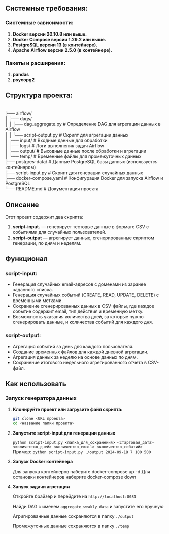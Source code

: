 ## Системные требования:

### Системные зависимости:

1. **Docker версии 20.10.8 или выше.**
2. **Docker Compose версии 1.29.2 или выше.**
3. **PostgreSQL версии 13 (в контейнере).**
4. **Apache Airflow версии 2.5.0 (в контейнере).**

### Пакеты и расширения:

1. **pandas**
2. **psycopg2**

## Структура проекта:

<br>├── airflow/
<br>│   ├── dags/
<br>│   │   ├── dag_aggregate.py     # Определение DAG для агрегации данных в Airflow
<br>│   │   └── script-output.py     # Скрипт для агрегации данных
<br>│   ├── input/                  # Входные данные для обработки
<br>│   ├── logs/                   # Логи выполнения задач Airflow
<br>│   ├── output/                  # Выходные данные после обработки и агрегации
<br>│   └── temp/                    # Временные файлы для промежуточных данных
<br>├── postgres-data/               # Данные PostgreSQL базы данных (используется контейнером)
<br>├── script-input.py              # Скрипт для генерации случайных данных
<br>├── docker-compose.yaml          # Конфигурация Docker для запуска Airflow и PostgreSQL
<br>└── README.md                    # Документация проекта

## Описание

Этот проект содержит два скрипта:

1. **script-input.** — генерирует тестовые данные в формате CSV с событиями для случайных пользователей.
2. **script-output** — агрегирует данные, сгенерированные скриптом генерации, по дням и неделям.

## Функционал

### script-input:
- Генерация случайных email-адресов с доменами из заранее заданного списка.
- Генерация случайных событий (CREATE, READ, UPDATE, DELETE) с временными метками.
- Сохранение сгенерированных данных в CSV-файлы, где каждое событие содержит email, тип действия и временную метку.
- Возможность указания количества дней, за которые нужно сгенерировать данные, и количества событий для каждого дня.

### script-output:
- Агрегация событий за день для каждого пользователя.
- Создание временных файлов для каждой дневной агрегации.
- Агрегация данных за неделю на основе данных по дням.
- Сохранение итогового недельного агрегированного отчета в CSV-файл.

## Как использовать

### Запуск генератора данных

1. **Клонируйте проект или загрузите файл скрипта:**

    ```bash
    git clone <URL проекта>
    cd <название папки проекта>

2. **Запустите script-input для генерации данных**

    ```python script-input.py <папка_для_сохранения> <стартовая_дата> <количество_дней> <количество_email> <количество_событий>```
    <br>Пример:
    ```python script-input.py ./output 2024-09-18 7 100 500```

3. **Запуск Docker контейнера**

    Для запуска контейнеров наберите docker-compose up -d
    Для остановки контейнеров наберите docker-compose down

4. **Запуск задачи агрегации**

    Откройте брайзер и перейдите на ```http://localhost:8081```

    Найди DAG с именем ```aggregate_weakly_data``` и запустите его вручную

    Агригированные данные сохраняются в папку ```./output```

    Промежуточные данные сохраняются в папку ```./temp```